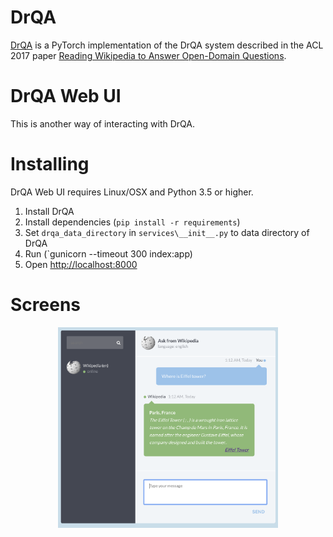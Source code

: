 # DrQA
[DrQA](https://github.com/facebookresearch/DrQA.git) is a PyTorch implementation of the DrQA system described in the ACL 2017 paper [Reading Wikipedia to Answer Open-Domain Questions](https://arxiv.org/abs/1704.00051).

# DrQA Web UI
This is another way of interacting with DrQA.

# Installing
DrQA Web UI requires Linux/OSX and Python 3.5 or higher. 

1. Install DrQA
2. Install dependencies (`pip install -r requirements`)
3. Set `drqa_data_directory` in `services\__init__.py` to data directory of DrQA
4. Run (`gunicorn --timeout 300 index:app)
5. Open [http://localhost:8000](http://localhost:8000)

# Screens

<p align="center"><img width="70%" src="screens/where-is-eiffel.png" /></p>
